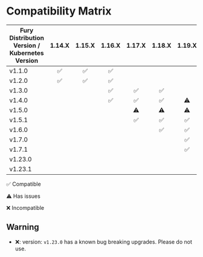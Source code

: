 # Compatibility Matrix

| Fury Distribution Version / Kubernetes Version | 1.14.X             | 1.15.X             | 1.16.X             | 1.17.X             | 1.18.X             | 1.19.X             | 1.20.X             | 1.21.X             | 1.22.X             | 1.23.X    |
|------------------------------------------------|:------------------:|:------------------:|:------------------:|:------------------:|:------------------:|:------------------:|:------------------:|:------------------:|:------------------:|-----------|
| v1.1.0                                         | :white_check_mark: | :white_check_mark: | :white_check_mark: |                    |                    |                    |                    |                    |                    |           |
| v1.2.0                                         | :white_check_mark: | :white_check_mark: | :white_check_mark: |                    |                    |                    |                    |                    |                    |                    |           |
| v1.3.0                                         |                    |                    | :white_check_mark: | :white_check_mark: | :white_check_mark: |                    |                    |                    |                    |           |
| v1.4.0                                         |                    |                    | :white_check_mark: | :white_check_mark: | :white_check_mark: | :warning:          |                    |                    |                    |           |
| v1.5.0                                         |                    |                    |                    | :warning:          | :warning:          | :warning:          | :warning:          |                    |                    |           |
| v1.5.1                                         |                    |                    |                    | :white_check_mark: | :white_check_mark: | :white_check_mark: | :warning:          |                    |                    |           |
| v1.6.0                                         |                    |                    |                    |                    | :white_check_mark: | :white_check_mark: | :white_check_mark: | :warning:          |                    |           |
| v1.7.0                                         |                    |                    |                    |                    |                    | :white_check_mark: | :white_check_mark: | :white_check_mark: | :warning:          |           |
| v1.7.1                                         |                    |                    |                    |                    |                    | :white_check_mark: | :white_check_mark: | :white_check_mark: | :warning:          |           |
| v1.23.0                                        |                    |                    |                    |                    |                    |                    | :x:                | :x:                | :x:                | :warning: |
| v1.23.1                                        |                    |                    |                    |                    |                    |                    | :white_check_mark: | :white_check_mark: | :white_check_mark: | :warning: |

:white_check_mark: Compatible

:warning: Has issues

:x: Incompatible

## Warning

- :x:: version: `v1.23.0` has a known bug breaking upgrades. Please do not use.
